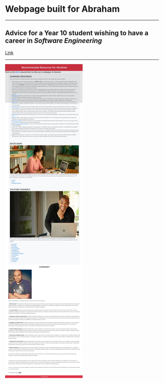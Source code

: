 # Webpage built for Abraham
---
## Advice for a Year 10 student wishing to have a career in *Software Engineering*

[Link](https://reuben-germain.github.io/abraham/)

---
![Full Webpage Image](abraham_full_page_image.jpeg)